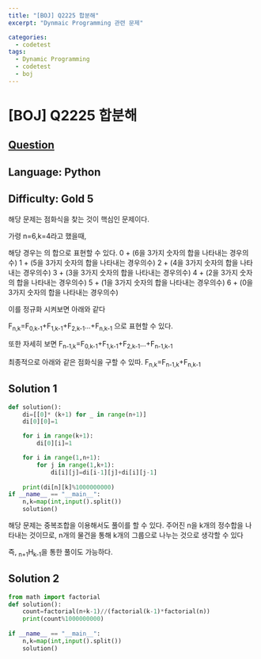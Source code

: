 ```yaml
---
title: "[BOJ] Q2225 합분해"
excerpt: "Dynmaic Programming 관련 문제"

categories:
  - codetest
tags:
  - Dynamic Programming
  - codetest
  - boj
---
```

# [BOJ] Q2225 합분해
## [Question](https://www.acmicpc.net/problem/2225)
## Language: Python
## Difficulty: Gold 5

해당 문제는 점화식을 찾는 것이 핵심인 문제이다.

가령 n=6,k=4라고 했을때,

해당 경우는 의 합으로 표현할 수 있다.
0 + (6을 3가지 숫자의 합을 나타내는 경우의수)
1 + (5을 3가지 숫자의 합을 나타내는 경우의수)
2 + (4을 3가지 숫자의 합을 나타내는 경우의수)
3 + (3을 3가지 숫자의 합을 나타내는 경우의수)
4 + (2을 3가지 숫자의 합을 나타내는 경우의수)
5 + (1을 3가지 숫자의 합을 나타내는 경우의수)
6 + (0을 3가지 숫자의 합을 나타내는 경우의수)

이를 정규화 시켜보면 아래와 같다

F<sub>n,k</sub>=F<sub>0,k-1</sub>+F<sub>1,k-1</sub>+F<sub>2,k-1</sub>...+F<sub>n,k-1</sub> 으로 표현할 수 있다.

또한 자세히 보면 
F<sub>n-1,k</sub>=F<sub>0,k-1</sub>+F<sub>1,k-1</sub>+F<sub>2,k-1</sub>...+F<sub>n-1,k-1</sub>

최종적으로 아래와 같은 점화식을 구할 수 있따.
F<sub>n,k</sub>=F<sub>n-1,k</sub>+F<sub>n,k-1</sub>

## Solution 1
```python
def solution():
    di=[[0]* (k+1) for _ in range(n+1)] 
    di[0][0]=1

    for i in range(k+1):
        di[0][i]=1   

    for i in range(1,n+1):
        for j in range(1,k+1):
            di[i][j]=di[i-1][j]+di[i][j-1]
    
    print(di[n][k]%1000000000)
if __name__ == "__main__":
    n,k=map(int,input().split())
    solution()  

```
해당 문제는 중복조합을 이용해서도 풀이를 할 수 있다. 주어진 n을 k개의 정수합을 나타내는 것이므로, n개의 물건을 통해 k개의 그룹으로 나누는 것으로 생각할 수 있다

즉, <sub>n+1</sub>H<sub>k-1</sub>을 통한 풀이도 가능하다.

## Solution 2 

```python
from math import factorial
def solution():
    count=factorial(n+k-1)//(factorial(k-1)*factorial(n))
    print(count%1000000000)
    
if __name__ == "__main__":
    n,k=map(int,input().split())
    solution()  
```





